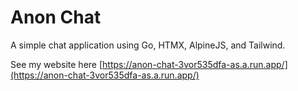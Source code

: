 # Anon Chat
A simple chat application using Go, HTMX, AlpineJS, and Tailwind.

See my website here [https://anon-chat-3vor535dfa-as.a.run.app/](https://anon-chat-3vor535dfa-as.a.run.app/)
